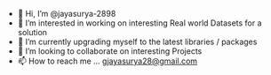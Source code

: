 - 👋 Hi, I’m @jayasurya-2898
- 👀 I’m interested in working on interesting Real world Datasets for a solution
- 🌱 I’m currently upgrading myself to the latest libraries / packages
- 💞️ I’m looking to collaborate on interesting Projects
- 📫 How to reach me ... gjayasurya28@gmail.com

<!---
jayasurya-2898/jayasurya-2898 is a ✨ special ✨ repository because its `README.md` (this file) appears on your GitHub profile.
You can click the Preview link to take a look at your changes.
--->
